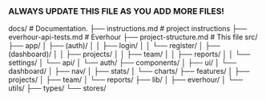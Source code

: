 ### ALWAYS UPDATE THIS FILE AS YOU ADD MORE FILES!

docs/               # Documentation. 
├── instructions.md # project instructions
├── everhour-api-tests.md # Everhour 
├── project-structure.md # This file
src/
├── app/
│   ├── (auth)/
│   │   ├── login/
│   │   └── register/
│   ├── (dashboard)/
│   │   ├── projects/
│   │   ├── team/
│   │   ├── reports/
│   │   └── settings/
│   └── api/
│       └── auth/
├── components/
│   ├── ui/
│   └── dashboard/
│       ├── nav/
│       ├── stats/
│       └── charts/
├── features/
│   ├── projects/
│   ├── team/
│   └── reports/
├── lib/
│   ├── everhour/
│   └── utils/
├── types/
└── stores/ 